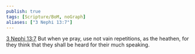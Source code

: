 ```yaml
---
publish: true
tags: [Scripture/BoM, noGraph]
aliases: ["3 Nephi 13:7"]
---
```

[3 Nephi 13:7](https://churchofjesuschrist.org/study/scriptures/bofm/3-ne/13?lang=eng&id=p7#p7) But when ye pray, use not vain repetitions, as the heathen, for they think that they shall be heard for their much speaking.
